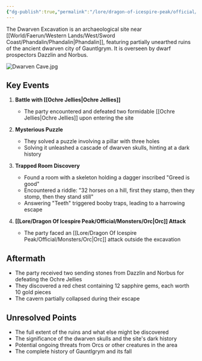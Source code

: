 ```yaml
---
{"dg-publish":true,"permalink":"/lore/dragon-of-icespire-peak/official/quests/dwarven-excavation/"}
---
```


The Dwarven Excavation is an archaeological site near [[World/Faerun/Western Lands/West/Sword Coast/Phandalin/Phandalin\|Phandalin]], featuring partially unearthed ruins of the ancient dwarven city of Gauntlgrym. It is overseen by dwarf prospectors Dazzlin and Norbus.

![Dwarven Cave.jpg](/img/user/Images/Locations/West/Sword%20Coast/Dwarven%20Cave.jpg)

## Key Events

1. **Battle with [[Ochre Jellies\|Ochre Jellies]]**
   - The party encountered and defeated two formidable [[Ochre Jellies\|Ochre Jellies]] upon entering the site

2. **Mysterious Puzzle**
   - They solved a puzzle involving a pillar with three holes
   - Solving it unleashed a cascade of dwarven skulls, hinting at a dark history

3. **Trapped Room Discovery**
   - Found a room with a skeleton holding a dagger inscribed "Greed is good"
   - Encountered a riddle: "32 horses on a hill, first they stamp, then they stomp, then they stand still"
   - Answering "Teeth" triggered booby traps, leading to a harrowing escape

4. **[[Lore/Dragon Of Icespire Peak/Official/Monsters/Orc\|Orc]] Attack**
   - The party faced an [[Lore/Dragon Of Icespire Peak/Official/Monsters/Orc\|Orc]] attack outside the excavation

## Aftermath

- The party received two sending stones from Dazzlin and Norbus for defeating the Ochre Jellies
- They discovered a red chest containing 12 sapphire gems, each worth 10 gold pieces
- The cavern partially collapsed during their escape

## Unresolved Points

- The full extent of the ruins and what else might be discovered
- The significance of the dwarven skulls and the site's dark history
- Potential ongoing threats from Orcs or other creatures in the area
- The complete history of Gauntlgrym and its fall